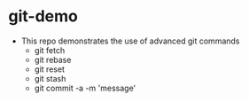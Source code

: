 # git-demo
- This repo demonstrates the use of advanced git commands
	- git fetch
	- git rebase
	- git reset
	- git stash
	- git commit -a -m 'message'


